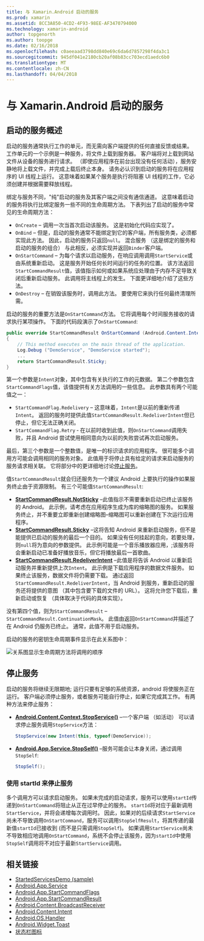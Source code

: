 ```yaml
---
title: 与 Xamarin.Android 启动的服务
ms.prod: xamarin
ms.assetid: 8CC3A850-4CD2-4F93-98EE-AF3470794000
ms.technology: xamarin-android
author: topgenorth
ms.author: toopge
ms.date: 02/16/2018
ms.openlocfilehash: c0aeeaad3798dd840e69c6da6d7857298f4da3c1
ms.sourcegitcommit: 945df041e2180cb20af08b83cc703ecd1aedc6b0
ms.translationtype: MT
ms.contentlocale: zh-CN
ms.lasthandoff: 04/04/2018
---
```

# <a name="started-services-with-xamarinandroid"></a>与 Xamarin.Android 启动的服务

## <a name="started-services-overview"></a>启动的服务概述

启动的服务通常执行工作的单元，而无需向客户端提供的任何直接反馈或结果。 工作单元的一个示例是一种服务，将文件上载到服务器。 客户端将对上载到网站文件从设备的服务进行请求。 （即使应用程序在前台出现没有任何活动），服务安静地将上载文件，并完成上载后终止本身。 请务必认识到启动的服务将在应用程序的 UI 线程上运行。 这意味着如果某个服务是执行将阻塞 UI 线程的工作，它必须创建并根据需要释放线程。

绑定与服务不同，"纯"启动的服务及其客户端之间没有通信通道。 这意味着启动的服务将执行比绑定服务一些不同的生命周期方法。 下表列出了启动的服务中常见的生命周期方法：

* `OnCreate` &ndash; 调用一次当首次启动该服务。 这是初始化代码应实现了。
* `OnBind` &ndash; 但是，启动的服务通常不能绑定到它的客户端，所有服务类，必须都实现此方法。 因此，启动的服务只返回`null`。 混合服务 （这是绑定的服务和启动的服务的组合） 与此相反，必须实现并返回`Binder`客户端。
* `OnStartCommand` &ndash; 为每个请求以启动服务，在响应调用调用`StartService`或由系统重新启动。 这是服务开始任何长时间运行的任务的位置。 该方法返回`StartCommandResult`值，该值指示如何或如果系统应处理由于内存不足导致关闭后重新启动服务。 此调用将主线程上的发生。 下面更详细地介绍了这些方法。
* `OnDestroy` &ndash; 在销毁该服务时，调用此方法。 要使用它来执行任何最终清理所需。

启动的服务的重要方法是`OnStartCommand`方法。 它将调用每个时间服务接收的请求执行某项操作。 下面的代码段演示了`OnStartCommand`: 

```csharp
public override StartCommandResult OnStartCommand (Android.Content.Intent intent, StartCommandFlags flags, int startId)
{
    // This method executes on the main thread of the application.
    Log.Debug ("DemoService", "DemoService started");
    ...
    return StartCommandResult.Sticky;
}
```

第一个参数是`Intent`对象，其中包含有关执行的工作的元数据。 第二个参数包含`StartCommandFlags`值，该值提供有关方法调用的一些信息。 此参数具有两个可能值之一：

* `StartCommandFlag.Redelivery` &ndash; 这意味着，`Intent`是以前的重新传递`Intent`。 返回的服务时提供此值`StartCommandResult.RedeliverIntent`但已停止，但它无法正确关闭。
* `StartCommandFlag.Retry` &dash; 在以前时收到此值，则`OnStartCommand`调用失败，并且 Android 尝试使用相同意向为以前的失败尝试再次启动服务。
 
最后，第三个参数是一个整数值，是唯一的标识请求的应用程序。 很可能多个调用方可能会调用相同的服务对象。 此值用于将停止具有给定的请求来启动服务的服务请求相关联。 它将部分中的更详细地讨论[停止服务](#Stopping_the_Service)。 

值`StartCommandResult`就会归还服务为一个建议 Android 上要执行的操作如果服务终止由于资源限制。 有三个可能值`StartCommandResult`:

* **[StartCommandResult.NotSticky](https://developer.xamarin.com/api/field/Android.App.StartCommandResult.NotSticky/)**  &ndash;此值指示不需要重新启动已终止该服务的 Android。 此示例，请考虑在应用程序生成为库的缩略图的服务。 如果服务终止，并不重要立即重新创建缩略图&ndash;缩略图可以重新创建在下次运行应用程序。
* **[StartCommandResult.Sticky](https://developer.xamarin.com/api/field/Android.App.StartCommandResult.Sticky/)**  &ndash;这将告知 Android 来重新启动服务，但不是能提供已启动的服务的最后一个目的。 如果没有任何挂起的意向，若要处理，则`null`将为意向的参数提供。 此示例可能是一个音乐播放器应用，;该服务将会重新启动已准备好播放音乐，但它将播放最后一首歌曲。 
* **[StartCommandResult.RedeliverIntent](https://developer.xamarin.com/api/field/Android.App.StartCommandResult.RedeliverIntent/)**  &ndash;此值是将告诉 Android 以重新启动服务并重新提供上次`Intent`。 此示例是下载应用程序的数据文件服务。 如果终止该服务，数据文件将仍需要下载。 通过返回`StartCommandResult.RedeliverIntent`，当 Android 到服务，重新启动的服务还将提供的意图 （其中包含要下载的文件的 URL）。 这将允许您下载后，重新启动或恢复 （具体取决于代码的具体实现）。

没有第四个值，则为`StartCommandResult` &ndash; `StartCommandResult.ContinuationMask`。 此值由返回`OnStartCommand`并描述了在 Android 仍服务已终止。 通常，此值不用于启动服务。

启动的服务的密钥生命周期事件显示在此关系图中： 

![关系图显示生命周期方法将调用的顺序](started-services-images/started-service-01.png "关系图显示生命周期方法将调用的顺序。")


<a name="Stopping_the_Service" />

## <a name="stopping-the-service"></a>停止服务

启动的服务将继续无限期地; 运行只要有足够的系统资源，android 将使服务正在运行。 客户端必须停止服务，或者服务可能自行停止，如果它完成其工作。 有两种方法来停止服务： 
 
* **[Android.Content.Context.StopService()](https://developer.xamarin.com/api/member/Android.Content.Context.StopService/p/Android.Content.Intent/)**  &ndash;一个客户端 （如活动） 可以请求停止服务调用`StopService`方法： 

    ```csharp
    StopService(new Intent(this, typeof(DemoService));
    ```

* **[Android.App.Service.StopSelf()](https://developer.xamarin.com/api/member/Android.App.Service.StopSelf()/)**  &ndash;服务可能会让本身关闭，通过调用`StopSelf`:

    ```csharp
    StopSelf();
    ```
    
### <a name="using-startid-to-stop-a-service"></a>使用 startId 来停止服务

多个调用方可以请求启动服务。 如果未完成的启动请求，服务可以使用`startId`传递到`OnStartCommand`将阻止从正在过早停止的服务。 `startId`将对应于最新调用`StartService`，并将会递增每次调用时。 因此，如果对的后续请求`StartService`尚未不导致调用`OnStartCommand`，服务可以调用`StopSelfResult`，将其传递的最新值`startId`已接收到 (而不是只需调用`StopSelf`)。 如果调用`StartService`尚未不导致相应地调用`OnStartCommand`，系统不会停止该服务，因为`startId`中使用`StopSelf`调用将不对应于最新`StartService`调用。


## <a name="related-links"></a>相关链接

- [StartedServicesDemo (sample)](https://developer.xamarin.com/samples/monodroid/ApplicationFundamentals/ServiceSamples/StartedServicesDemo/)
- [Android.App.Service](https://developer.xamarin.com/api/type/Android.App.Service)
- [Android.App.StartCommandFlags](https://developer.xamarin.com/api/type/Android.App.StartCommandFlags)
- [Android.App.StartCommandResult](https://developer.xamarin.com/api/type/Android.App.StartCommandResult)
- [Android.Content.BroadcastReceiver](https://developer.xamarin.com/api/type/Android.Content.BroadcastReceiver/)
- [Android.Content.Intent](https://developer.xamarin.com/api/type/Android.Content.Intent)
- [Android.OS.Handler](https://developer.xamarin.com/api/type/Android.OS.Handler/)
- [Android.Widget.Toast](https://developer.xamarin.com/api/type/Android.Widget.Toast/)
- [状态栏图标](http://developer.android.com/guide/practices/ui_guidelines/icon_design_status_bar.html)

